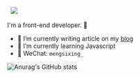 ![![](https://img.shields.io/badge/知乎-@孟思行-blueviolet)](https://www.zhihu.com/people/mengsx)    
![![](https://img.shields.io/badge/Segmentfault-@孟思行-yellowgreen)](https://segmentfault.com/u/mengsixing)
![![](https://img.shields.io/badge/掘金-@孟思行-blue)](https://juejin.cn/user/1187128287435517)
![](https://visitor-badge.glitch.me/badge?page_id=mengsixing.mengsixing)

I'm a front-end developer. 👋

- 🔭 I’m currently writing article on my [blog](https://mengsixing.github.io)
- 🌱 I’m currently learning Javascript
- 💬 WeChat: `mengsixing_`

![Anurag's GitHub stats](https://github-readme-stats.vercel.app/api?username=mengsixing)
